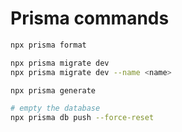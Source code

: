 # Prisma commands

```bash
npx prisma format

npx prisma migrate dev
npx prisma migrate dev --name <name>

npx prisma generate

# empty the database
npx prisma db push --force-reset
```
